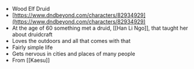 - Wood Elf Druid
- [https://www.dndbeyond.com/characters/82934929](https://www.dndbeyond.com/characters/82934929)
- At the age of 60 something met a druid, [[Han Li Ngo]], that taught her about druidcraft
- Loves the outdoors and all that comes with that
- Fairly simple life
- Gets nervous in cities and places of many people
- From [[Kaesu]]